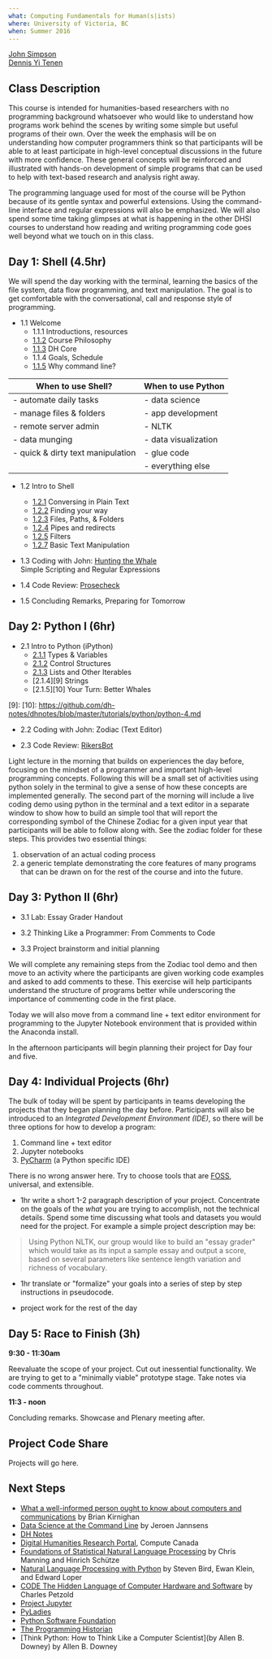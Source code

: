 ```yaml
---
what: Computing Fundamentals for Human(s|ists)
where: University of Victoria, BC
when: Summer 2016
---
```


[John Simpson](https://twitter.com/symulation)  
[Dennis Yi Tenen](https://twitter.com/dennistenen)

## Class Description

This course is intended for humanities-based researchers with no programming
background whatsoever who would like to understand how programs work behind
the scenes by writing some simple but useful programs of their own. Over the
week the emphasis will be on understanding how computer programmers think so
that participants will be able to at least participate in high-level
conceptual discussions in the future with more confidence. These general
concepts will be reinforced and illustrated with hands-on development of
simple programs that can be used to help with text-based research and analysis
right away.

The programming language used for most of the course will be Python because of
its gentle syntax and powerful extensions. Using the command-line interface
and regular expressions will also be emphasized. We will also spend some time
taking glimpses at what is happening in the other DHSI courses to understand
how reading and writing programming code goes well beyond what we touch on in
this class.

## Day 1: Shell (4.5hr)

We will spend the day working with the terminal, learning the basics of the
file system, data flow programming, and text manipulation. The goal is to get
comfortable with the conversational, call and response style of programming.

- 1.1 Welcome
  - 1.1.1 Introductions, resources
  - [1.1.2](https://github.com/xpmethod-workshops/dhsi-coding-fundamentals/blob/master/book-chapter/main.md#1-critical-computing-principles) Course Philosophy
  - [1.1.3](https://github.com/xpmethod-workshops/dhsi-coding-fundamentals/blob/master/book-chapter/main.md#2-digital-humanities-core) DH Core
  - 1.1.4 Goals, Schedule
  - [1.1.5](https://github.com/dh-notes/dhnotes/blob/master/tutorials/command-line/000-cli.md) Why command
    line?

| When to use Shell?                | When to use Python       |
------------------------------------|--------------------------|
| - automate daily tasks            | - data science           |
| - manage files & folders          | - app development        |
| - remote server admin             | - NLTK                   |
| - data munging                    | - data visualization     |
| - quick & dirty text manipulation | - glue code              |
|                                   | - everything else        |

- 1.2 Intro to Shell
  - [1.2.1](https://github.com/dh-notes/dhnotes/blob/master/tutorials/command-line/100-plain-text.md)
    Conversing in Plain Text
  - [1.2.2](https://github.com/dh-notes/dhnotes/blob/master/tutorials/command-line/101-gps.md)
    Finding your way
  - [1.2.3](https://github.com/dh-notes/dhnotes/blob/master/tutorials/command-line/102-files.md)
    Files, Paths, & Folders
  - [1.2.4](https://github.com/dh-notes/dhnotes/blob/master/tutorials/command-line/104-pipes.md)
    Pipes and redirects
  - [1.2.5](https://github.com/dh-notes/dhnotes/blob/master/tutorials/command-line/106-filters.md)
    Filters
  - [1.2.7](https://github.com/dh-notes/dhnotes/blob/master/tutorials/command-line/109-text.md)
    Basic Text Manipulation

- 1.3 Coding with John: [Hunting the Whale](https://github.com/xpmethod-workshops/dhsi-coding-fundamentals/blob/master/CLI/CommandLineWalkThrough.md)  
Simple Scripting and Regular Expressions

- 1.4 Code Review: [Prosecheck](https://github.com/xpmethod/prosecheck)

- 1.5 Concluding Remarks, Preparing for Tomorrow

## Day 2: Python I (6hr)

- 2.1 Intro to Python (iPython)
    - [2.1.1][6] Types & Variables
    - [2.1.2][7] Control Structures
    - [2.1.3][8] Lists and Other Iterables
    - [2.1.4][9] Strings
    - [2.1.5][10] Your Turn: Better Whales

[6]: https://github.com/dh-notes/dhnotes/blob/master/tutorials/python/python-1.md
[7]: https://github.com/dh-notes/dhnotes/blob/master/tutorials/python/python-2.md
[8]: https://github.com/dh-notes/dhnotes/blob/master/tutorials/python/python-3.md
[9]:
[10]: https://github.com/dh-notes/dhnotes/blob/master/tutorials/python/python-4.md

- 2.2 Coding with John: Zodiac (Text Editor)

- 2.3 Code Review:
[RikersBot](https://github.com/xpmethod/rikersbot/blob/master/rikersbot.py)

Light lecture in the morning that builds on experiences the day before,
focusing on the mindset of a programmer and important high-level programming
concepts. Following this will be a small set of activities using python solely
in the terminal to give a sense of how these concepts are implemented
generally.  The second part of the morning will include a live coding demo
using python in the terminal and a text editor in a separate window to show
how to build an simple tool that will report the corresponding symbol of the
Chinese Zodiac for a given input year that participants will be able to follow
along with.  See the zodiac folder for these steps.  This provides two
essential things:

1. observation of an actual coding process
2. a generic template demonstrating the core features of many programs that can be drawn on for the rest of the course and into the future.

## Day 3: Python II (6hr)

- 3.1 Lab: Essay Grader Handout

- 3.2 Thinking Like a Programmer: From Comments to Code

- 3.3 Project brainstorm and initial planning

We will complete any remaining steps from the Zodiac tool demo and then move
to an activity where the participants are given working code examples and
asked to add comments to these.  This exercise will help participants
understand the structure of programs better while underscoring the importance
of commenting code in the first place.

Today we will also move from a command line + text editor environment for
programming to the Jupyter Notebook environment that is provided within the
Anaconda install.

In the afternoon participants will begin planning their project for Day four
and five.

## Day 4: Individual Projects (6hr)

The bulk of today will be spent by participants in teams developing the
projects that they began planning the day before. Participants will also be
introduced to an *Integrated Development Environment (IDE)*, so there will be
three options for how to develop a program:

1. Command line + text editor
2. Jupyter notebooks
3. [PyCharm](https://www.jetbrains.com/pycharm/) (a Python specific IDE)

There is no wrong answer here. Try to choose tools that are 
[FOSS](http://en.wikipedia.org/wiki/Free_and_open-source_software), universal, and
extensible.

- 1hr write a short 1-2 paragraph description of your project. Concentrate on
the goals of the *what* you are trying to accomplish, not the technical
details. Spend some time discussing what tools and datasets you would need for
the project. For example a simple project description may be:

> Using Python NLTK, our group would like to build an "essay grader" which
> would take as its input a sample essay and output a score, based on several
> parameters like sentence length variation and richness of vocabulary.

- 1hr translate or "formalize" your goals into a series of step by step
instructions in pseudocode.

- project work for the rest of the day

## Day 5: Race to Finish (3h)

**9:30 - 11:30am**

Reevaluate the scope of your project. Cut out inessential functionality. We are 
trying to get to a "minimally viable" prototype stage. Take notes via code comments 
throughout.

**11:3 - noon**

Concluding remarks. Showcase and Plenary meeting after.

## Project Code Share

Projects will go here.

## Next Steps

- [What a well-informed person ought to know
about computers and communications](http://dl.acm.org/citation.cfm?id=2380975) by Brian Kirnighan
- [Data Science at the Command Line](http://datascienceatthecommandline.com/) by Jeroen Jannsens
- [DH Notes](https://github.com/denten/dhnotes/wiki)
- [Digital Humanities Research Portal](https://www.computecanada.ca/research-portal/digital-humanities-working-group/), Compute Canada
- [Foundations of Statistical Natural Language Processing](http://nlp.stanford.edu/fsnlp/) by Chris Manning and Hinrich Schütze
- [Natural Language Processing with Python](http://www.nltk.org/book/) by  Steven Bird, Ewan Klein, and Edward Loper
- [CODE
The Hidden Language of Computer Hardware and Software](http://www.charlespetzold.com/code/) by Charles Petzold 
- [Project Jupyter](https://github.com/jupyter)
- [PyLadies](https://github.com/pyladies)
- [Python Software Foundation](https://www.python.org/psf/)
- [The Programming Historian](http://http://programminghistorian.org)
- [Think Python: How to Think Like a Computer Scientist](by Allen B. Downey) by Allen B. Downey

[1]: https://piazza.com/class/ia5h507lfcr47d 

[2]: https://github.com/denten-workshops/dh-core 

[3]: https://github.com/denten/dhnotes/wiki
